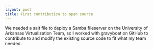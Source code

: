 ```yaml
---
layout: post
title: First contribution to open source
---
```


We needed a salt file to deploy a Samba fileserver on the University of Arkansas Virtualization Team, so I worked with gravyboat on GitHub to contribute to and modify the existing source code to fit what my team needed.

<amp-img width="569" height="306" layout="responsive" src="/assets/images/saltopensource.jpg"></amp-img>